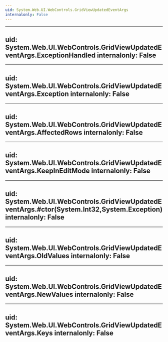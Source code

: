 ```yaml
---
uid: System.Web.UI.WebControls.GridViewUpdatedEventArgs
internalonly: False
---
```


---
uid: System.Web.UI.WebControls.GridViewUpdatedEventArgs.ExceptionHandled
internalonly: False
---

---
uid: System.Web.UI.WebControls.GridViewUpdatedEventArgs.Exception
internalonly: False
---

---
uid: System.Web.UI.WebControls.GridViewUpdatedEventArgs.AffectedRows
internalonly: False
---

---
uid: System.Web.UI.WebControls.GridViewUpdatedEventArgs.KeepInEditMode
internalonly: False
---

---
uid: System.Web.UI.WebControls.GridViewUpdatedEventArgs.#ctor(System.Int32,System.Exception)
internalonly: False
---

---
uid: System.Web.UI.WebControls.GridViewUpdatedEventArgs.OldValues
internalonly: False
---

---
uid: System.Web.UI.WebControls.GridViewUpdatedEventArgs.NewValues
internalonly: False
---

---
uid: System.Web.UI.WebControls.GridViewUpdatedEventArgs.Keys
internalonly: False
---
